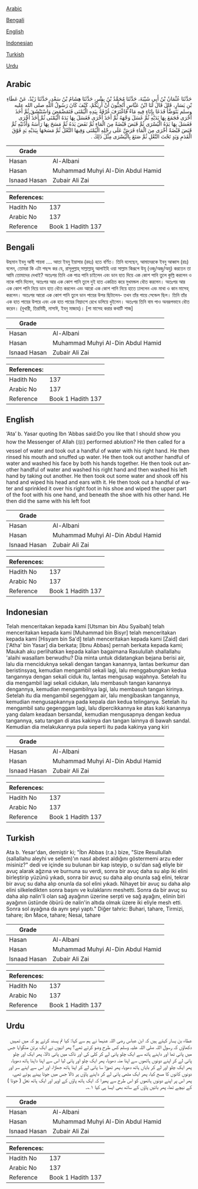 [Arabic](#arabic)

[Bengali](#bengali)

[English](#english)

[Indonesian](#indonesian)

[Turkish](#turkish)

[Urdu](#urdu)

## Arabic


<div dir="rtl" lang="ar" style={{fontSize:'larger',backgroundColor:'#f8f9fa',padding:20}}>
حَدَّثَنَا عُثْمَانُ بْنُ أَبِي شَيْبَةَ، حَدَّثَنَا مُحَمَّدُ بْنُ بِشْرٍ، حَدَّثَنَا هِشَامُ بْنُ سَعْدٍ، حَدَّثَنَا زَيْدٌ، عَنْ عَطَاءِ بْنِ يَسَارٍ، قَالَ قَالَ لَنَا ابْنُ عَبَّاسٍ أَتُحِبُّونَ أَنْ أُرِيَكُمْ، كَيْفَ كَانَ رَسُولُ اللَّهِ صلى الله عليه وسلم يَتَوَضَّأُ فَدَعَا بِإِنَاءٍ فِيهِ مَاءٌ فَاغْتَرَفَ غُرْفَةً بِيَدِهِ الْيُمْنَى فَتَمَضْمَضَ وَاسْتَنْشَقَ ثُمَّ أَخَذَ أُخْرَى فَجَمَعَ بِهَا يَدَيْهِ ثُمَّ غَسَلَ وَجْهَهُ ثُمَّ أَخَذَ أُخْرَى فَغَسَلَ بِهَا يَدَهُ الْيُمْنَى ثُمَّ أَخَذَ أُخْرَى فَغَسَلَ بِهَا يَدَهُ الْيُسْرَى ثُمَّ قَبَضَ قَبْضَةً مِنَ الْمَاءِ ثُمَّ نَفَضَ يَدَهُ ثُمَّ مَسَحَ بِهَا رَأْسَهُ وَأُذُنَيْهِ ثُمَّ قَبَضَ قَبْضَةً أُخْرَى مِنَ الْمَاءِ فَرَشَّ عَلَى رِجْلِهِ الْيُمْنَى وَفِيهَا النَّعْلُ ثُمَّ مَسَحَهَا بِيَدَيْهِ يَدٍ فَوْقَ الْقَدَمِ وَيَدٍ تَحْتَ النَّعْلِ ثُمَّ صَنَعَ بِالْيُسْرَى مِثْلَ ذَلِكَ ‏.‏
</div>
<div style={{backgroundColor:'#f8f9fa',padding:20, marginBottom: 10}}><table> <thead> <tr> <th>Grade</th> <th></th> </tr> </thead> <tbody> <tr><td>Hasan</td><td>Al-Albani</td></tr><tr><td>Hasan</td><td>Muhammad Muhyi Al-Din Abdul Hamid</td></tr><tr><td>Isnaad Hasan</td><td>Zubair Ali Zai</td></tr></tbody></table><table> <thead> <tr> <th>References:</th> <th></th> </tr> </thead> <tbody><tr><td>Hadith No</td><td>137</td></tr><tr><td>Arabic No</td><td>137</td></tr><tr><td>Reference</td><td>Book 1 Hadith 137</td></tr></tbody></table></div>

## Bengali


<div dir="ltr" lang="bn" style={{fontSize:'larger',backgroundColor:'#f8f9fa',padding:20}}>
উছমান ইবনু আবী শায়বা .... আতা ইবনু ইয়াসার (রহঃ) হতে বর্ণিত। তিনি বলেছেন, আমাদেরকে ইবনু আব্বাস (রাঃ) বলেন, তোমরা কি এটা পছন্দ কর যে, রাসূলুল্লাহ্ সাল্লাল্লাহু আলাইহি ওয়া সাল্লাম কিরূপে উযূ (ওজু/অজু/অযু) করতেন তা আমি তোমাদের দেখাই? অতঃপর তিনি এক পাত্র পানি চাইলেন এবং ডান হাত দিয়ে এক কোশ পানি তুলে কুল্লি করলেন ও নাকে পানি দিলেন, অতঃপর আর এক কোশ পানি তুলে দুই হাত একত্রিত করে মুখমন্ডল ধৌত করলেন। অতঃপর আর এক কোশ পানি নিয়ে ডান হাত ধৌত করলেন এবং আরো এক কোশ পানি নিয়ে হাতে ঢাললেন এবং মাথা ও কান মাসেহ্ করলেন। অতঃপর আরো এক কোশ পানি তুলে ডান পায়ের উপর ছিটালেন- তখন তাঁর পায়ে সেন্ডেল ছিল। তিনি তাঁর এক হাত পায়ের উপরে এবং এক হাত পায়ের নিম্নাংশে রেখে ডলিয়ে ধুইলেন। অতঃপর তিনি বাম পাও অনরূপভাবে ধৌত করেন। (বুখারী, তিরমিযী, নাসাঈ, ইবনু মাজাহ)। [পা মাসেহ করার কথাটি শাজ]
</div>
<div style={{backgroundColor:'#f8f9fa',padding:20, marginBottom: 10}}><table> <thead> <tr> <th>Grade</th> <th></th> </tr> </thead> <tbody> <tr><td>Hasan</td><td>Al-Albani</td></tr><tr><td>Hasan</td><td>Muhammad Muhyi Al-Din Abdul Hamid</td></tr><tr><td>Isnaad Hasan</td><td>Zubair Ali Zai</td></tr></tbody></table><table> <thead> <tr> <th>References:</th> <th></th> </tr> </thead> <tbody><tr><td>Hadith No</td><td>137</td></tr><tr><td>Arabic No</td><td>137</td></tr><tr><td>Reference</td><td>Book 1 Hadith 137</td></tr></tbody></table></div>

## English


<div dir="ltr" lang="en" style={{fontSize:'larger',backgroundColor:'#f8f9fa',padding:20}}>
‘Ata’ b. Yasar quoting Ibn ‘Abbas said:Do you like that I should show you how the Messenger of Allah (ﷺ) performed ablution? He then called for a vessel of water and took out a handful of water with his right hand. He then rinsed his mouth and snuffed up water. He then took out another handful of water and washed his face by both his hands together. He then took out another handful of water and washed his right hand and then washed his left hand by taking out another. He then took out some water and shook off his hand and wiped his head and ears with it. He then took out a handful of water and sprinkled it over his right foot in his shoe and wiped the upper part of the foot with his one hand, and beneath the shoe with his other hand. He then did the same with his left foot
</div>
<div style={{backgroundColor:'#f8f9fa',padding:20, marginBottom: 10}}><table> <thead> <tr> <th>Grade</th> <th></th> </tr> </thead> <tbody> <tr><td>Hasan</td><td>Al-Albani</td></tr><tr><td>Hasan</td><td>Muhammad Muhyi Al-Din Abdul Hamid</td></tr><tr><td>Isnaad Hasan</td><td>Zubair Ali Zai</td></tr></tbody></table><table> <thead> <tr> <th>References:</th> <th></th> </tr> </thead> <tbody><tr><td>Hadith No</td><td>137</td></tr><tr><td>Arabic No</td><td>137</td></tr><tr><td>Reference</td><td>Book 1 Hadith 137</td></tr></tbody></table></div>

## Indonesian


<div dir="ltr" lang="id" style={{fontSize:'larger',backgroundColor:'#f8f9fa',padding:20}}>
Telah menceritakan kepada kami [Utsman bin Abu Syaibah] telah menceritakan kepada kami [Muhammad bin Bisyr] telah menceritakan kepada kami [Hisyam bin Sa'd] telah menceritakan kepada kami [Zaid] dari ['Atha' bin Yasar] dia berkata; [Ibnu Abbas] pernah berkata kepada kami; Maukah aku perlihatkan kepada kalian bagaimana Rasulullah shallallahu 'alaihi wasallam berwudhu? Dia minta untuk didatangkan bejana berisi air, lalu dia rnenciduknya sekali dengan tangan kanannya, lantas berkumur dan beristinsyaq, kemudian mengambil sekali lagi, lalu menggabungkan kedua tangannya dengan sekali ciduk itu, lantas mengusap wajahnya. Setelah itu dia mengambil lagi sekali cidukan, lalu membasuh tangan kanannya dengannya, kemudian mengambilnya lagi, lalu membasuh tangan kirinya. Setelah itu dia mengambil segenggam air, lalu mengibaskan tangannya, kemudian mengusapkannya pada kepala dan kedua telinganya. Setelah itu mengambil satu gegenggam lagi, lalu dipercikkannya ke atas kaki kanannya yang dalam keadaan bersandal, kemudian mengusapnya dengan kedua tangannya, satu tangan di atas kakinya dan tangan lainnya di bawah sandal. Kemudian dia melakukannya pula seperti itu pada kakinya yang kiri
</div>
<div style={{backgroundColor:'#f8f9fa',padding:20, marginBottom: 10}}><table> <thead> <tr> <th>Grade</th> <th></th> </tr> </thead> <tbody> <tr><td>Hasan</td><td>Al-Albani</td></tr><tr><td>Hasan</td><td>Muhammad Muhyi Al-Din Abdul Hamid</td></tr><tr><td>Isnaad Hasan</td><td>Zubair Ali Zai</td></tr></tbody></table><table> <thead> <tr> <th>References:</th> <th></th> </tr> </thead> <tbody><tr><td>Hadith No</td><td>137</td></tr><tr><td>Arabic No</td><td>137</td></tr><tr><td>Reference</td><td>Book 1 Hadith 137</td></tr></tbody></table></div>

## Turkish


<div dir="ltr" lang="tr" style={{fontSize:'larger',backgroundColor:'#f8f9fa',padding:20}}>
Ata b. Yesar'dan, demiştir ki; "İbn Abbas (r.a.) bize, "Size Resullullah (sallallahu aleyhi ve sellem)'ın nasıl abdest aldığını göstermemi arzu eder misiniz?" dedi ve içinde su bulunan bir kap isteyip, o su'dan sağ eliyle bir avuç alarak ağzına ve burnuna su verdi, sonra bir avuç daha su alıp iki elini birleştirip yüzünü yıkadı, sonra bir avuç su daha alıp onunla sağ elini, tekrar bir avuç su daha alıp onunla da sol elini yıkadı. Nihayet bir avuç su daha alıp elini silkeledikten sonra başını ve kulaklarını meshetti. Sonra da bir avuç su daha alıp nalin'li olan sağ ayağının üzerine serpti ve sağ ayağını, elinin biri ayağının üstünde öbürü de nalin'in altıda olmak üzere iki eliyle mesh etti. Sonra sol ayağına da aynı şeyi yaptı." Diğer tahric: Buhari, tahare, Tirmizi, tahare; ibn Mace, tahare; Nesai, tahare
</div>
<div style={{backgroundColor:'#f8f9fa',padding:20, marginBottom: 10}}><table> <thead> <tr> <th>Grade</th> <th></th> </tr> </thead> <tbody> <tr><td>Hasan</td><td>Al-Albani</td></tr><tr><td>Hasan</td><td>Muhammad Muhyi Al-Din Abdul Hamid</td></tr><tr><td>Isnaad Hasan</td><td>Zubair Ali Zai</td></tr></tbody></table><table> <thead> <tr> <th>References:</th> <th></th> </tr> </thead> <tbody><tr><td>Hadith No</td><td>137</td></tr><tr><td>Arabic No</td><td>137</td></tr><tr><td>Reference</td><td>Book 1 Hadith 137</td></tr></tbody></table></div>

## Urdu


<div dir="rtl" lang="ur" style={{fontSize:'larger',backgroundColor:'#f8f9fa',padding:20}}>
عطاء بن یسار کہتے ہیں کہ ابن عباس رضی اللہ عنہما نے ہم سے کہا: کیا تم پسند کرتے ہو کہ میں تمہیں دکھاؤں کہ رسول اللہ صلی اللہ علیہ وسلم کس طرح وضو کرتے تھے؟ پھر انہوں نے ایک برتن منگوایا جس میں پانی تھا اور داہنے ہاتھ سے ایک چلو پانی لے کر کلی کی اور ناک میں پانی ڈالا، پھر ایک اور چلو پانی لے کر اپنے دونوں ہاتھوں سے اپنا منہ دھویا، پھر ایک چلو اور پانی لیا اس سے اپنا داہنا ہاتھ دھویا، پھر ایک چلو اور لے کر بایاں ہاتھ دھویا، پھر تھوڑا سا پانی لے کر اپنا ہاتھ جھاڑا، اور اس سے اپنے سر اور دونوں کانوں کا مسح کیا، پھر ایک مٹھی پانی لے کر داہنے پاؤں پر ڈالا جس میں جوتا پہنے ہوئے تھے، پھر اس پر اپنے دونوں ہاتھوں کو اس طرح سے پھیرا کہ ایک ہاتھ پاؤں کے اوپر اور ایک ہاتھ نعل ( جوتا ) کے نیچے تھا، پھر بائیں پاؤں کے ساتھ بھی ایسا ہی کیا ۱؎۔
</div>
<div style={{backgroundColor:'#f8f9fa',padding:20, marginBottom: 10}}><table> <thead> <tr> <th>Grade</th> <th></th> </tr> </thead> <tbody> <tr><td>Hasan</td><td>Al-Albani</td></tr><tr><td>Hasan</td><td>Muhammad Muhyi Al-Din Abdul Hamid</td></tr><tr><td>Isnaad Hasan</td><td>Zubair Ali Zai</td></tr></tbody></table><table> <thead> <tr> <th>References:</th> <th></th> </tr> </thead> <tbody><tr><td>Hadith No</td><td>137</td></tr><tr><td>Arabic No</td><td>137</td></tr><tr><td>Reference</td><td>Book 1 Hadith 137</td></tr></tbody></table></div>